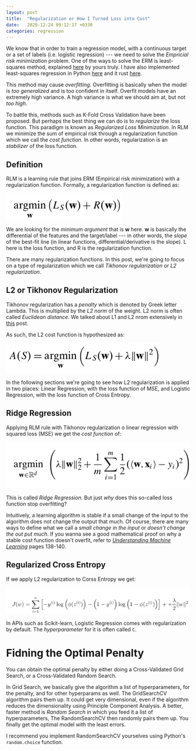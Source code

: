```yaml
---
layout: post
title:  "Regularization or How I Turned Loss into Cost"
date:   2020-12-24 09:12:17 +0330
categories: regression
---
```

We know that in order to train a regression model, with a continuous target or a set of labels (i.e. logistic regression) --- we need to solve the *Empricial risk minimization* problem. One of the ways to solve the ERM is least-squares method, explained [here](https://cross-validated.fandom.com/wiki/Least-Squares_Linear_Regression) by yours truly. I have also implemented least-squares regression in Python [here](https://github.com/Chubek/TheMLCodexCode/blob/main/chapter_01/simple_least_squares_reg.py) and it rust [here](https://github.com/Chubek/RustMLEtudes/blob/main/src/regression.rs).

This method may cause *overfitting*. Overfitting is basically when the model is *too generalized* and is too confident in itself. Overfit models have an extremely high variance. A high variance is what we should aim at, but not *too high*.

To battle this, methods such as K-Fold Cross Validation have been proposed. But perhaps the best thing we can do is to *regularize* the loss function. This paradigm is known as *Regularized Loss Minimization*. In RLM we minimize the sum of empirical risk through a regularization function which we call the *cost function*. In other words, regularization is an *stabilizer* of the loss function. 

## Definition

RLM is a learning rule that joins ERM (Empirical risk minimization) with a regularization function. Formally, a regularization function is defined as:

![Regularization Function](/assets/latex/regfunc.png)

We are looking for the minimum *argument* that is **w** here. **w** is basically the differential of the features and the target/label --- in other words, the *slope* of the best-fit line (in linear functions, differential/derivative is the slope). L here is the loss function, and R is the regularization function.

There are many regularization functions. In this post, we're going to focus on a type of regularization which we call *Tikhonov regularization* or *L2 regularization*.

## L2 or Tikhonov Regularization

Tikhonov regularization has a *penalty* which is denoted by Greek letter Lambda. This is multiplied by the *L2 norm* of the weight. L2 norm is often called *Euclidean distance*. We talked about L1 and L2 nrom extensively in [this](https://chubek.github.io/rust/2020/12/18/rust-recommender-p1-copy-2.html) post.

As such, the L2 cost function is hypothesized as:

![L2 Regularization](/assets/latex/l2reg.png)

In the following sections we're going to see how L2 regularization is applied in two places: Linear Regression, with the loss function of MSE, and Logistic Regression, with the loss function of Cross Entropy.

## Ridge Regression

Applying RLM rule with Tikhonov regularization o linear regression with squared loss (MSE) we get the *cost function* of:

![Ridge Cost](/assets/latex/ridge_cost.png)

This is called *Ridge Regression*. But just *why* does this so-called loss function stop overfitting?

Intuitively, a learning algorithm is stable if a small change of the input to the algorithm does not change the output that much. Of course, there are many ways to define what we call a *small change in the input* or *doesn't change the out put much*. If you wanna see a good mathematical proof on why a stable cost function doesn't overfit, refer to [*Understanding Machine Learning*](https://www.amazon.com/Understanding-Machine-Learning-Theory-Algorithms/dp/1107057132) pages 138-140.

## Regularized Cross Entropy

If we apply L2 regularization to Corss Entropy we get:

![Regularized Cross Entropy](/assets/latex/crossentropy_reg.png)

In APIs such as Scikit-learn, Logistic Regression comes with regularization by default. The *hyperparameter* for it is often called `C`. 

# Fidning the Optimal Penalty

You can obtain the optimal penalty by either doing a Cross-Validated Grid Search, or a Cross-Validated Random Search.

In Grid Search, we basically give the algorithm a list of hyperparameters, for the penalty, and for other hyperparams as well. The GridSearchCV algorithm pairs them up. It could get very dimensional, even if the algorithm reduces the dimensionality using Principle Component Analysis. A better, faster method is *Random Search* in which you feed it a list of hyperparameters, The RandomSearchCV then randomly pairs them up. You finally get the optimal model with the least errors. 

I recommend you implement RandomSearchCV yourselves using Python's `random.choice` function.


